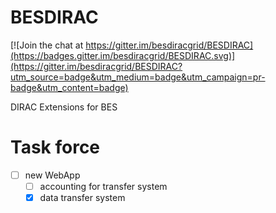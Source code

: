 BESDIRAC
========

[![Join the chat at https://gitter.im/besdiracgrid/BESDIRAC](https://badges.gitter.im/besdiracgrid/BESDIRAC.svg)](https://gitter.im/besdiracgrid/BESDIRAC?utm_source=badge&utm_medium=badge&utm_campaign=pr-badge&utm_content=badge)

DIRAC Extensions for BES

# Task force
* [ ] new WebApp
  * [ ] accounting for transfer system
  * [x] data transfer system
